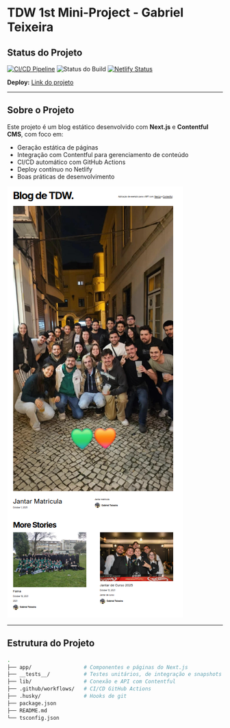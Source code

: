 # TDW 1st Mini-Project - Gabriel Teixeira

## Status do Projeto

[![CI/CD Pipeline](https://github.com/GabrielTeixei/tdw-mp1-Gabriel-Teixeira/actions/workflows/ci-cd.yml/badge.svg)](https://github.com/GabrielTeixei/tdw-mp1-Gabriel-Teixeira/actions/workflows/ci-cd.yml)
![Status do Build](https://github.com/GabrielTeixei/tdw-mp1-Gabriel-Teixeira/actions/workflows/test.yml/badge.svg?branch=main)
[![Netlify Status](https://api.netlify.com/api/v1/badges/e39a2055-a018-4963-a4ba-d4402eb1fd7e/deploy-status)](https://tdw-mp1-gabriel-teixeira.tdw-mctw.pt/)


**Deploy:** [Link do projeto](https://tdw-mp1-gabriel-teixeira.tdw-mctw.pt/)


---

## Sobre o Projeto

Este projeto é um blog estático desenvolvido com **Next.js** e **Contentful CMS**, com foco em:

- Geração estática de páginas
- Integração com Contentful para gerenciamento de conteúdo
- CI/CD automático com GitHub Actions
- Deploy contínuo no Netlify
- Boas práticas de desenvolvimento

![Blog Screenshot](readme_assets/Blog.png)

---

## Estrutura do Projeto

```bash
.
├── app/                 # Componentes e páginas do Next.js
├── __tests__/           # Testes unitários, de integração e snapshots
├── lib/                 # Conexão e API com Contentful
├── .github/workflows/   # CI/CD GitHub Actions
├── .husky/              # Hooks de git
├── package.json
├── README.md
└── tsconfig.json
